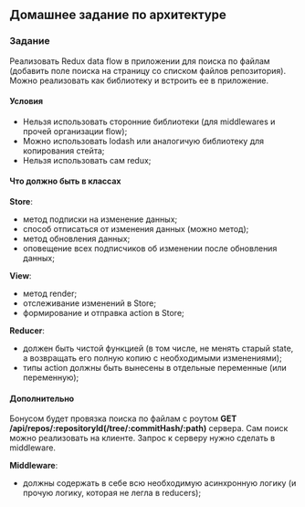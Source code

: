 ## Домашнее задание по архитектуре

### Задание

Реализовать Redux data flow в приложении для поиска по файлам (добавить поле поиска на страницу со списком файлов репозитория).
Можно реализовать как библиотеку и встроить ее в приложение.

#### Условия
 - Нельзя использовать сторонние библиотеки (для middlewares и прочей организации flow);
 - Можно использовать lodash или аналогичую библиотеку для копирования стейта;
 - Нельзя использовать сам redux;

#### Что должно быть в классах
**Store**:
 - метод подписки на изменение данных;
 - способ отписаться от изменения данных (можно метод);
 - метод обновления данных;
 - оповещение всех подписчиков об изменении после обновления данных;

**View**:
 - метод render;
 - отслеживание изменений в Store;
 - формирование и отправка action в Store;

**Reducer**:
 - должен быть чистой функцией (в том числе, не менять старый state, а возвращать его полную копию с необходимыми изменениями);
 - типы action должны быть вынесены в отдельные переменные (или переменную);

#### Дополнительно
Бонусом будет провязка поиска по файлам с роутом **GET /api/repos/:repositoryId(/tree/:commitHash/:path)** сервера. Сам поиск можно реализовать на клиенте. Запрос к серверу нужно сделать в middleware.

**Middleware**:
 - должны содержать в себе всю необходимую асинхронную логику (и прочую логику, которая не легла в reducers);